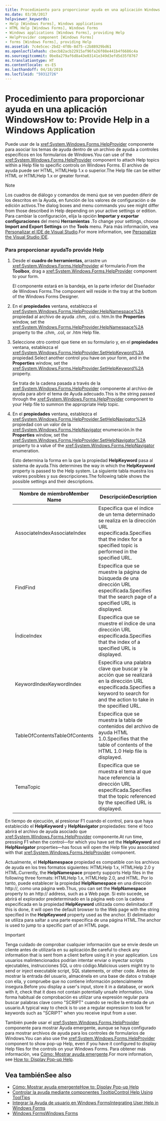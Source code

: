 ```yaml
---
title: Procedimiento para proporcionar ayuda en una aplicación Windows
ms.date: 03/30/2017
helpviewer_keywords:
- Help [Windows Forms], Windows applications
- HTML Help [Windows Forms], Windows Forms
- Windows applications [Windows Forms], providing Help
- HelpProvider component [Windows Forms]
- forms [Windows Forms], providing Help
ms.assetid: 7c4e5cec-2bd2-4f0b-8d75-c2b88929bd61
ms.openlocfilehash: cbecb82acb22915af96fa26f08e441b4f6686c4a
ms.sourcegitcommit: 0be8a279af6d8a43e03141e349d3efd5d35f8767
ms.translationtype: HT
ms.contentlocale: es-ES
ms.lasthandoff: 04/18/2019
ms.locfileid: "59312726"
---
```

# <a name="how-to-provide-help-in-a-windows-application"></a><span data-ttu-id="17bc4-102">Procedimiento para proporcionar ayuda en una aplicación Windows</span><span class="sxs-lookup"><span data-stu-id="17bc4-102">How to: Provide Help in a Windows Application</span></span>
<span data-ttu-id="17bc4-103">Puede usar de la <xref:System.Windows.Forms.HelpProvider> componente para asociar los temas de ayuda dentro de un archivo de ayuda a controles específicos en los formularios de Windows.</span><span class="sxs-lookup"><span data-stu-id="17bc4-103">You can use of the <xref:System.Windows.Forms.HelpProvider> component to attach Help topics within a Help file to specific controls on Windows Forms.</span></span> <span data-ttu-id="17bc4-104">El archivo de ayuda puede ser HTML, HTMLHelp 1.x o superior.</span><span class="sxs-lookup"><span data-stu-id="17bc4-104">The Help file can be either HTML or HTMLHelp 1.x or greater format.</span></span>  
  
> [!NOTE]
>  <span data-ttu-id="17bc4-105">Los cuadros de diálogo y comandos de menú que se ven pueden diferir de los descritos en la Ayuda, en función de los valores de configuración o de edición activos.</span><span class="sxs-lookup"><span data-stu-id="17bc4-105">The dialog boxes and menu commands you see might differ from those described in Help depending on your active settings or edition.</span></span> <span data-ttu-id="17bc4-106">Para cambiar la configuración, elija la opción **Importar y exportar configuraciones** del menú **Herramientas** .</span><span class="sxs-lookup"><span data-stu-id="17bc4-106">To change your settings, choose **Import and Export Settings** on the **Tools** menu.</span></span> <span data-ttu-id="17bc4-107">Para más información, vea [Personalizar el IDE de Visual Studio](/visualstudio/ide/personalizing-the-visual-studio-ide).</span><span class="sxs-lookup"><span data-stu-id="17bc4-107">For more information, see [Personalize the Visual Studio IDE](/visualstudio/ide/personalizing-the-visual-studio-ide).</span></span>  
  
### <a name="to-provide-help"></a><span data-ttu-id="17bc4-108">Para proporcionar ayuda</span><span class="sxs-lookup"><span data-stu-id="17bc4-108">To provide Help</span></span>  
  
1. <span data-ttu-id="17bc4-109">Desde el **cuadro de herramientas**, arrastre un <xref:System.Windows.Forms.HelpProvider> al formulario.</span><span class="sxs-lookup"><span data-stu-id="17bc4-109">From the **Toolbox**, drag a <xref:System.Windows.Forms.HelpProvider> component to your form.</span></span>  
  
     <span data-ttu-id="17bc4-110">El componente estará en la bandeja, en la parte inferior del Diseñador de Windows Forms.</span><span class="sxs-lookup"><span data-stu-id="17bc4-110">The component will reside in the tray at the bottom of the Windows Forms Designer.</span></span>  
  
2. <span data-ttu-id="17bc4-111">En el **propiedades** ventana, establezca el <xref:System.Windows.Forms.HelpProvider.HelpNamespace%2A> propiedad al archivo de ayuda .chm, .col o. htm.</span><span class="sxs-lookup"><span data-stu-id="17bc4-111">In the **Properties** window, set the <xref:System.Windows.Forms.HelpProvider.HelpNamespace%2A> property to the .chm, .col, or .htm Help file.</span></span>  
  
3. <span data-ttu-id="17bc4-112">Seleccione otro control que tiene en su formulario y, en el **propiedades** ventana, establezca el <xref:System.Windows.Forms.HelpProvider.SetHelpKeyword%2A> propiedad.</span><span class="sxs-lookup"><span data-stu-id="17bc4-112">Select another control you have on your form, and in the **Properties** window, set the <xref:System.Windows.Forms.HelpProvider.SetHelpKeyword%2A> property.</span></span>  
  
     <span data-ttu-id="17bc4-113">Se trata de la cadena pasada a través de la <xref:System.Windows.Forms.HelpProvider> componente al archivo de ayuda para abrir el tema de Ayuda adecuado.</span><span class="sxs-lookup"><span data-stu-id="17bc4-113">This is the string passed through the <xref:System.Windows.Forms.HelpProvider> component to your Help file to summon the appropriate Help topic.</span></span>  
  
4. <span data-ttu-id="17bc4-114">En el **propiedades** ventana, establezca el <xref:System.Windows.Forms.HelpProvider.SetHelpNavigator%2A> propiedad con un valor de la <xref:System.Windows.Forms.HelpNavigator> enumeración.</span><span class="sxs-lookup"><span data-stu-id="17bc4-114">In the **Properties** window, set the <xref:System.Windows.Forms.HelpProvider.SetHelpNavigator%2A> property to a value of the <xref:System.Windows.Forms.HelpNavigator> enumeration.</span></span>  
  
     <span data-ttu-id="17bc4-115">Esto determina la forma en la que la propiedad **HelpKeyword** pasa al sistema de ayuda.</span><span class="sxs-lookup"><span data-stu-id="17bc4-115">This determines the way in which the **HelpKeyword** property is passed to the Help system.</span></span> <span data-ttu-id="17bc4-116">La siguiente tabla muestra los valores posibles y sus descripciones.</span><span class="sxs-lookup"><span data-stu-id="17bc4-116">The following table shows the possible settings and their descriptions.</span></span>  
  
    |<span data-ttu-id="17bc4-117">Nombre de miembro</span><span class="sxs-lookup"><span data-stu-id="17bc4-117">Member Name</span></span>|<span data-ttu-id="17bc4-118">Descripción</span><span class="sxs-lookup"><span data-stu-id="17bc4-118">Description</span></span>|  
    |-----------------|-----------------|  
    |<span data-ttu-id="17bc4-119">AssociateIndex</span><span class="sxs-lookup"><span data-stu-id="17bc4-119">AssociateIndex</span></span>|<span data-ttu-id="17bc4-120">Especifica que el índice de un tema determinado se realiza en la dirección URL especificada.</span><span class="sxs-lookup"><span data-stu-id="17bc4-120">Specifies that the index for a specified topic is performed in the specified URL.</span></span>|  
    |<span data-ttu-id="17bc4-121">Find</span><span class="sxs-lookup"><span data-stu-id="17bc4-121">Find</span></span>|<span data-ttu-id="17bc4-122">Especifica que se muestre la página de búsqueda de una dirección URL especificada.</span><span class="sxs-lookup"><span data-stu-id="17bc4-122">Specifies that the search page of a specified URL is displayed.</span></span>|  
    |<span data-ttu-id="17bc4-123">Índice</span><span class="sxs-lookup"><span data-stu-id="17bc4-123">Index</span></span>|<span data-ttu-id="17bc4-124">Especifica que se muestre el índice de una dirección URL especificada.</span><span class="sxs-lookup"><span data-stu-id="17bc4-124">Specifies that the index of a specified URL is displayed.</span></span>|  
    |<span data-ttu-id="17bc4-125">KeywordIndex</span><span class="sxs-lookup"><span data-stu-id="17bc4-125">KeywordIndex</span></span>|<span data-ttu-id="17bc4-126">Especifica una palabra clave que buscar y la acción que se realizará en la dirección URL especificada.</span><span class="sxs-lookup"><span data-stu-id="17bc4-126">Specifies a keyword to search for and the action to take in the specified URL.</span></span>|  
    |<span data-ttu-id="17bc4-127">TableOfContents</span><span class="sxs-lookup"><span data-stu-id="17bc4-127">TableOfContents</span></span>|<span data-ttu-id="17bc4-128">Especifica que se muestra la tabla de contenidos del archivo de ayuda HTML 1.0.</span><span class="sxs-lookup"><span data-stu-id="17bc4-128">Specifies that the table of contents of the HTML 1.0 Help file is displayed.</span></span>|  
    |<span data-ttu-id="17bc4-129">Tema</span><span class="sxs-lookup"><span data-stu-id="17bc4-129">Topic</span></span>|<span data-ttu-id="17bc4-130">Especifica que se muestra el tema al que hace referencia la dirección URL especificada.</span><span class="sxs-lookup"><span data-stu-id="17bc4-130">Specifies that the topic referenced by the specified URL is displayed.</span></span>|  
  
 <span data-ttu-id="17bc4-131">En tiempo de ejecución, al presionar F1 cuando el control, para que haya establecido el **HelpKeyword** y **HelpNavigator** propiedades: tiene el foco abrirá el archivo de ayuda asociado que <xref:System.Windows.Forms.HelpProvider> componente.</span><span class="sxs-lookup"><span data-stu-id="17bc4-131">At run time, pressing F1 when the control—for which you have set the **HelpKeyword** and **HelpNavigator** properties—has focus will open the Help file you associated with that <xref:System.Windows.Forms.HelpProvider> component.</span></span>  
  
 <span data-ttu-id="17bc4-132">Actualmente, el **HelpNamespace** propiedad es compatible con los archivos de ayuda en los tres formatos siguientes: HTMLHelp 1.x, HTMLHelp 2.0 y HTML.</span><span class="sxs-lookup"><span data-stu-id="17bc4-132">Currently, the **HelpNamespace** property supports Help files in the following three formats: HTMLHelp 1.x, HTMLHelp 2.0, and HTML.</span></span> <span data-ttu-id="17bc4-133">Por lo tanto, puede establecer la propiedad **HelpNamespace** en una dirección http://, como una página web.</span><span class="sxs-lookup"><span data-stu-id="17bc4-133">Thus, you can set the **HelpNamespace** property to an http:// address, such as a Web page.</span></span> <span data-ttu-id="17bc4-134">Si esto sucede, se abrirá el explorador predeterminado en la página web con la cadena especificada en la propiedad **HelpKeyword** utilizada como delimitador.</span><span class="sxs-lookup"><span data-stu-id="17bc4-134">If this is done, it will open the default browser to the Web page with the string specified in the **HelpKeyword** property used as the anchor.</span></span> <span data-ttu-id="17bc4-135">El delimitador se utiliza para saltar a una parte específica de una página HTML.</span><span class="sxs-lookup"><span data-stu-id="17bc4-135">The anchor is used to jump to a specific part of an HTML page.</span></span>  
  
> [!IMPORTANT]
>  <span data-ttu-id="17bc4-136">Tenga cuidado de comprobar cualquier información que se envíe desde un cliente antes de utilizarla en su aplicación.</span><span class="sxs-lookup"><span data-stu-id="17bc4-136">Be careful to check any information that is sent from a client before using it in your application.</span></span> <span data-ttu-id="17bc4-137">Los usuarios malintencionados podrían intentar enviar o inyectar scripts ejecutables, instrucciones SQL u otro código.</span><span class="sxs-lookup"><span data-stu-id="17bc4-137">Malicious users might try to send or inject executable script, SQL statements, or other code.</span></span> <span data-ttu-id="17bc4-138">Antes de mostrar la entrada del usuario, almacénela en una base de datos o trabaje con ella, y compruebe que no contiene información potencialmente insegura.</span><span class="sxs-lookup"><span data-stu-id="17bc4-138">Before you display a user's input, store it in a database, or work with it, check that it does not contain potentially unsafe information.</span></span> <span data-ttu-id="17bc4-139">Una forma habitual de comprobación es utilizar una expresión regular para buscar palabras clave como "SCRIPT" cuando se recibe la entrada de un usuario.</span><span class="sxs-lookup"><span data-stu-id="17bc4-139">A typical way to check is to use a regular expression to look for keywords such as "SCRIPT" when you receive input from a user.</span></span>  
  
 <span data-ttu-id="17bc4-140">También puede usar el <xref:System.Windows.Forms.HelpProvider> componente para mostrar Ayuda emergente, aunque se haya configurado para mostrar archivos de ayuda para los controles de formularios de Windows.</span><span class="sxs-lookup"><span data-stu-id="17bc4-140">You can also use the <xref:System.Windows.Forms.HelpProvider> component to show pop-up Help, even if you have it configured to display Help files for the controls on your Windows Forms.</span></span> <span data-ttu-id="17bc4-141">Para obtener más información, vea [Cómo: Mostrar ayuda emergente](how-to-display-pop-up-help.md).</span><span class="sxs-lookup"><span data-stu-id="17bc4-141">For more information, see [How to: Display Pop-up Help](how-to-display-pop-up-help.md).</span></span>  
  
## <a name="see-also"></a><span data-ttu-id="17bc4-142">Vea también</span><span class="sxs-lookup"><span data-stu-id="17bc4-142">See also</span></span>

- [<span data-ttu-id="17bc4-143">Cómo: Mostrar ayuda emergente</span><span class="sxs-lookup"><span data-stu-id="17bc4-143">How to: Display Pop-up Help</span></span>](how-to-display-pop-up-help.md)
- [<span data-ttu-id="17bc4-144">Controlar la ayuda mediante componentes Tooltip</span><span class="sxs-lookup"><span data-stu-id="17bc4-144">Control Help Using ToolTips</span></span>](control-help-using-tooltips.md)
- [<span data-ttu-id="17bc4-145">Integrar la Ayuda de usuario en Windows Forms</span><span class="sxs-lookup"><span data-stu-id="17bc4-145">Integrating User Help in Windows Forms</span></span>](integrating-user-help-in-windows-forms.md)
- [<span data-ttu-id="17bc4-146">Windows Forms</span><span class="sxs-lookup"><span data-stu-id="17bc4-146">Windows Forms</span></span>](../index.md)
